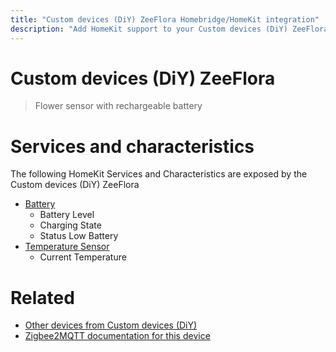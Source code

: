 ```yaml
---
title: "Custom devices (DiY) ZeeFlora Homebridge/HomeKit integration"
description: "Add HomeKit support to your Custom devices (DiY) ZeeFlora, using Homebridge, Zigbee2MQTT and homebridge-z2m."
---
```

<!---
This file has been GENERATED using src/docgen/docgen.ts
DO NOT EDIT THIS FILE MANUALLY!
-->
# Custom devices (DiY) ZeeFlora
> Flower sensor with rechargeable battery


# Services and characteristics
The following HomeKit Services and Characteristics are exposed by
the Custom devices (DiY) ZeeFlora

* [Battery](../../battery.md)
  * Battery Level
  * Charging State
  * Status Low Battery
* [Temperature Sensor](../../sensors.md)
  * Current Temperature


# Related
* [Other devices from Custom devices (DiY)](../index.md#custom_devices_diy)
* [Zigbee2MQTT documentation for this device](https://www.zigbee2mqtt.io/devices/ZeeFlora.html)